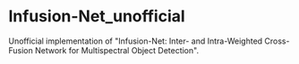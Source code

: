 # Infusion-Net_unofficial
Unofficial implementation of "Infusion-Net: Inter- and Intra-Weighted Cross-Fusion Network for Multispectral Object Detection".
